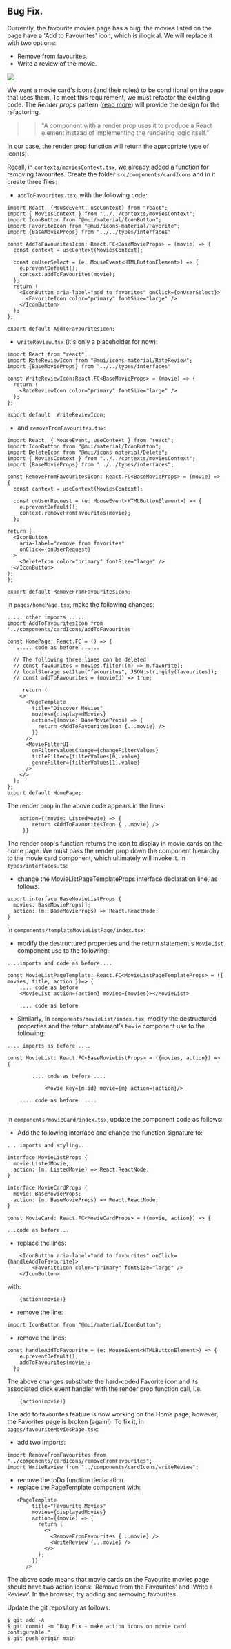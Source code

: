 ## Bug Fix.

Currently, the favourite movies page has a bug: the movies listed on the page have a 'Add to Favourites' icon, which is illogical. We will replace it with two options:

- Remove from favourites.
- Write a review of the movie.

![][favcard]

We want a movie card's icons (and their roles) to be conditional on the page that uses them. To meet this requirement, we must refactor the existing code. The _Render props_ pattern ([read more][renderprop]) will provide the design for the refactoring.

> > "A component with a render prop uses it to produce a React element  instead of implementing the rendering logic itself."

In our case, the render prop function will return the appropriate type of icon(s).

Recall, in `contexts/moviesContext.tsx`, we already added a function for removing favourites. Create the folder `src/components/cardIcons` and in it create three files:

- `addToFavourites.tsx`, with the following code:

```tsx
import React, {MouseEvent, useContext} from "react";
import { MoviesContext } from "../../contexts/moviesContext";
import IconButton from "@mui/material/IconButton";
import FavoriteIcon from "@mui/icons-material/Favorite";
import {BaseMovieProps} from "../../types/interfaces"

const AddToFavouritesIcon: React.FC<BaseMovieProps> = (movie) => {
  const context = useContext(MoviesContext);

  const onUserSelect = (e: MouseEvent<HTMLButtonElement>) => {
    e.preventDefault();
    context.addToFavourites(movie);
  };
  return (
    <IconButton aria-label="add to favorites" onClick={onUserSelect}>
      <FavoriteIcon color="primary" fontSize="large" />
    </IconButton>
  );
};

export default AddToFavouritesIcon;
```

- `writeReview.tsx` (it's only a placeholder for now):

```tsx
import React from "react";
import RateReviewIcon from "@mui/icons-material/RateReview";
import {BaseMovieProps} from "../../types/interfaces"

const WriteReviewIcon:React.FC<BaseMovieProps> = (movie) => {
  return (
    <RateReviewIcon color="primary" fontSize="large" />
  );
};

export default  WriteReviewIcon;
```

- and `removeFromFavourites.tsx`:

```tsx
import React, { MouseEvent, useContext } from "react";
import IconButton from "@mui/material/IconButton";
import DeleteIcon from "@mui/icons-material/Delete";
import { MoviesContext } from "../../contexts/moviesContext";
import {BaseMovieProps} from "../../types/interfaces";

const RemoveFromFavouritesIcon: React.FC<BaseMovieProps> = (movie) => {
  const context = useContext(MoviesContext);

  const onUserRequest = (e: MouseEvent<HTMLButtonElement>) => {
    e.preventDefault();
    context.removeFromFavourites(movie);
  };

return (
  <IconButton
    aria-label="remove from favorites"
    onClick={onUserRequest}
  >
    <DeleteIcon color="primary" fontSize="large" />
  </IconButton>
);
};

export default RemoveFromFavouritesIcon;
```
In `pages/homePage.tsx`, make the following changes:

```tsx
..... other imports ......
import AddToFavouritesIcon from '../components/cardIcons/addToFavourites'

const HomePage: React.FC = () => {
   ..... code as before ......

  // The following three lines can be deleted
  // const favourites = movies.filter((m) => m.favorite);
  // localStorage.setItem("favourites", JSON.stringify(favourites));
  // const addToFavourites = (movieId) => true;

     return (
    <>
      <PageTemplate
        title="Discover Movies"
        movies={displayedMovies}
        action={(movie: BaseMovieProps) => {
          return <AddToFavouritesIcon {...movie} />
        }}
      />
      <MovieFilterUI
        onFilterValuesChange={changeFilterValues}
        titleFilter={filterValues[0].value}
        genreFilter={filterValues[1].value}
      />
    </>
  );
};
export default HomePage;
```
The render prop in the above code appears in the lines:
```tsx
    action={(movie: ListedMovie) => {
        return <AddToFavouritesIcon {...movie} />
     }}
```
The render prop's function returns the icon to display in movie cards on the home page. We must pass the render prop down the component hierarchy to the movie card component, which ultimately will invoke it. In `types/interfaces.ts`:

- change the MovieListPageTemplateProps interface declaration line, as follows:

```tsx
export interface BaseMovieListProps {
  movies: BaseMovieProps[];
  action: (m: BaseMovieProps) => React.ReactNode;
}
```

In `components/templateMovieListPage/index.tsx`:

- modify the   destructured properties and the return statement's `MovieList` component use to the following:

```tsx
....imports and code as before....

const MovieListPageTemplate: React.FC<MovieListPageTemplateProps> = ({ movies, title, action })=> {
	.... code as before
	<MovieList action={action} movies={movies}></MovieList>

	.... code as before

```
+ Similarly, in `components/movieList/index.tsx`, modify the  destructured properties and the return statement's `Movie` component use to the following:

```tsx
.... imports as before ....

const MovieList: React.FC<BaseMovieListProps> = ({movies, action}) => {
    
    	.... code as before ....
        
			<Movie key={m.id} movie={m} action={action}/>

	.... code as before  ....
    
```
In `components/movieCard/index.tsx`, update the component code as follows:

+ Add the following interface and change the function signature to:



~~~tsx
... imports and styling...

interface MovieListProps {
  movie:ListedMovie,
  action: (m: ListedMovie) => React.ReactNode;
}

interface MovieCardProps {
  movie: BaseMovieProps;
  action: (m: BaseMovieProps) => React.ReactNode;
}

const MovieCard: React.FC<MovieCardProps> = ({movie, action}) => {

...code as before...
~~~

+ replace the lines:
~~~tsx
    <IconButton aria-label="add to favourites" onClick={handleAddToFavourite}>
        <FavoriteIcon color="primary" fontSize="large" />
    </IconButton>
~~~
with:
~~~tsx
    {action(movie)}
~~~
+ remove the line:
~~~
import IconButton from "@mui/material/IconButton";
~~~
+ remove the lines:
~~~tsx
const handleAddToFavourite = (e: MouseEvent<HTMLButtonElement>) => {
    e.preventDefault();
    addToFavourites(movie);
  };
~~~

The above changes substitute the hard-coded Favorite icon and its associated click event handler with the render prop function call, i.e.
```
    {action(movie)}
```
The add to favourites feature is now working on the Home page; however, the Favorites page is broken (again!). To fix it, in `pages/favouriteMoviesPage.tsx`:

+ add two imports:
~~~tsx
import RemoveFromFavourites from "../components/cardIcons/removeFromFavourites";
import WriteReview from "../components/cardIcons/writeReview";
~~~
+ remove the toDo function declaration.
+ replace the PageTemplate component with:
~~~tsx
   <PageTemplate
        title="Favourite Movies"
        movies={displayedMovies}
        action={(movie) => {
          return (
            <>
              <RemoveFromFavourites {...movie} />
              <WriteReview {...movie} />
            </>
          );
        }}
      />
~~~
The above code means that movie cards on the Favourite movies page should have two action icons: 'Remove from the Favourites' and 'Write a Review'. In the browser, try adding and removing favourites.

Update the git repository as follows:

```
$ git add -A
$ git commit -m "Bug Fix - make action icons on movie card configurable."
$ git push origin main
```

[renderprop]: https://react.dev/reference/react/cloneElement#passing-data-with-a-render-prop
[reviewbutton]: ./img/reviewbutton.png
[favcard]: ./img/favcard.png
